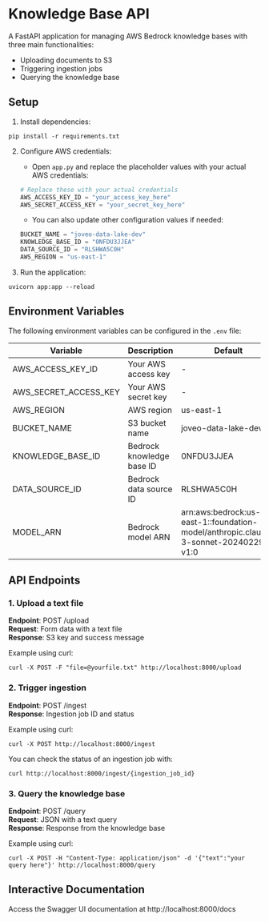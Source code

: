 # Knowledge Base API

A FastAPI application for managing AWS Bedrock knowledge bases with three main functionalities:
- Uploading documents to S3
- Triggering ingestion jobs
- Querying the knowledge base

## Setup

1. Install dependencies:
```
pip install -r requirements.txt
```

2. Configure AWS credentials:
   - Open `app.py` and replace the placeholder values with your actual AWS credentials:
   ```python
   # Replace these with your actual credentials
   AWS_ACCESS_KEY_ID = "your_access_key_here"
   AWS_SECRET_ACCESS_KEY = "your_secret_key_here"
   ```
   - You can also update other configuration values if needed:
   ```python
   BUCKET_NAME = "joveo-data-lake-dev"
   KNOWLEDGE_BASE_ID = "0NFDU3JJEA"
   DATA_SOURCE_ID = "RLSHWA5C0H"
   AWS_REGION = "us-east-1"
   ```

3. Run the application:
```
uvicorn app:app --reload
```

## Environment Variables

The following environment variables can be configured in the `.env` file:

| Variable | Description | Default |
|----------|-------------|---------|
| AWS_ACCESS_KEY_ID | Your AWS access key | - |
| AWS_SECRET_ACCESS_KEY | Your AWS secret key | - |
| AWS_REGION | AWS region | us-east-1 |
| BUCKET_NAME | S3 bucket name | joveo-data-lake-dev |
| KNOWLEDGE_BASE_ID | Bedrock knowledge base ID | 0NFDU3JJEA |
| DATA_SOURCE_ID | Bedrock data source ID | RLSHWA5C0H |
| MODEL_ARN | Bedrock model ARN | arn:aws:bedrock:us-east-1::foundation-model/anthropic.claude-3-sonnet-20240229-v1:0 |

## API Endpoints

### 1. Upload a text file
**Endpoint**: POST /upload  
**Request**: Form data with a text file  
**Response**: S3 key and success message

Example using curl:
```
curl -X POST -F "file=@yourfile.txt" http://localhost:8000/upload
```

### 2. Trigger ingestion
**Endpoint**: POST /ingest  
**Response**: Ingestion job ID and status

Example using curl:
```
curl -X POST http://localhost:8000/ingest
```

You can check the status of an ingestion job with:
```
curl http://localhost:8000/ingest/{ingestion_job_id}
```

### 3. Query the knowledge base
**Endpoint**: POST /query  
**Request**: JSON with a text query  
**Response**: Response from the knowledge base

Example using curl:
```
curl -X POST -H "Content-Type: application/json" -d '{"text":"your query here"}' http://localhost:8000/query
```

## Interactive Documentation
Access the Swagger UI documentation at http://localhost:8000/docs 
